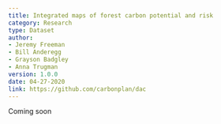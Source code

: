 ```yaml
---
title: Integrated maps of forest carbon potential and risk
category: Research
type: Dataset
author:
- Jeremy Freeman
- Bill Anderegg
- Grayson Badgley
- Anna Trugman
version: 1.0.0
date: 04-27-2020
link: https://github.com/carbonplan/dac
---
```


Coming soon